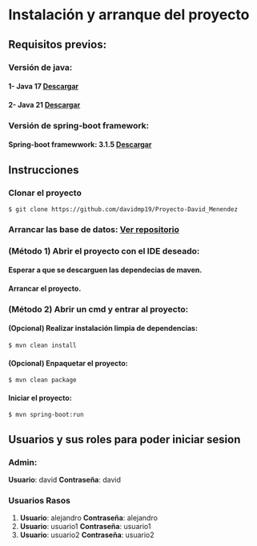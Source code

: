 # Instalación y arranque del proyecto

## Requisitos previos:
### Versión de java:

#### 1- Java 17  [Descargar](https://www.oracle.com/java/technologies/javase/jdk17-archive-downloads.html)

#### 2- Java 21 [Descargar](https://www.oracle.com/java/technologies/javase/jdk21-archive-downloads.html)

### Versión de spring-boot framework:

#### Spring-boot framewwork: 3.1.5 [Descargar](https://mvnrepository.com/artifact/org.springframework.boot/spring-boot/3.1.5)

## Instrucciones
### Clonar el proyecto
```
$ git clone https://github.com/davidmp19/Proyecto-David_Menendez
```
### Arrancar las base de datos: [Ver repositorio](https://github.com/davidmp19/Docker)

### (Método 1) Abrir el proyecto con el IDE deseado:
#### Esperar a que se descarguen las dependecias de maven.
#### Arrancar el proyecto.

### (Método 2) Abrir un cmd y entrar al proyecto:

#### (Opcional) Realizar instalación limpia de dependencias:
```
$ mvn clean install
```
#### (Opcional) Enpaquetar el proyecto:
```
$ mvn clean package
```
#### Iniciar el proyecto:
```
$ mvn spring-boot:run
```

## Usuarios y sus roles para poder iniciar sesion

### Admin:
**Usuario**: david
**Contraseña**: david
### Usuarios Rasos

1. **Usuario**: alejandro
   **Contraseña**: alejandro
2. **Usuario**: usuario1
   **Contraseña**: usuario1
3. **Usuario**: usuario2
   **Contraseña**: usuario2
